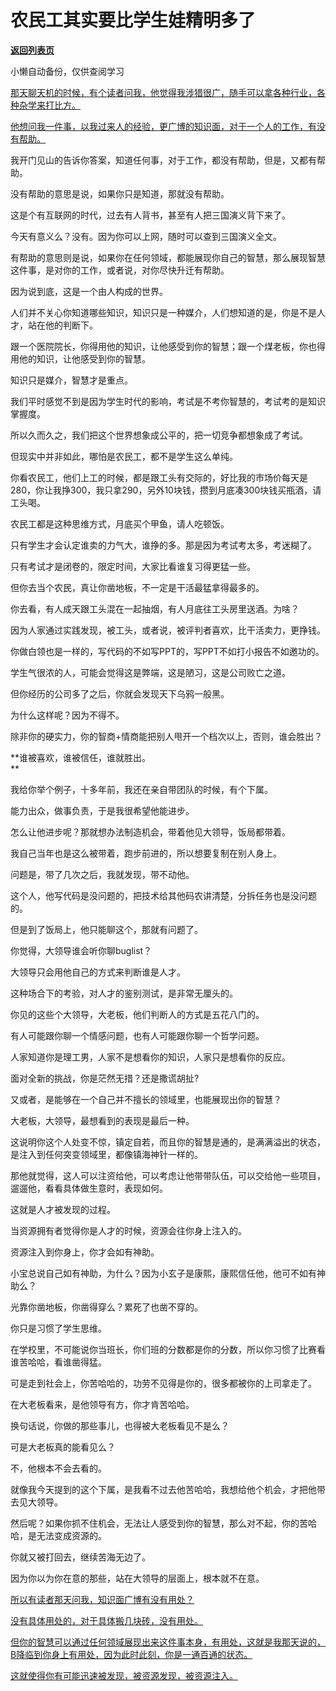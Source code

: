 # 农民工其实要比学生娃精明多了

[**返回列表页**](/gzh/记忆承载3)

小懒自动备份，仅供查阅学习

[那天聊天机的时候，有个读者问我，他觉得我涉猎很广，随手可以拿各种行业，各种杂学来打比方。](http://mp.weixin.qq.com/s?__biz=MzkwMzQ1MzczOQ==&mid=2247484194&idx=1&sn=e42c21195e8e62e0cf948794e1e229d8&chksm=c0974e66f7e0c770d6ab1fce82fba0ecf987656cbedfec5f24fdf7b3703ad386934038512153&scene=21#wechat_redirect)

[他想问我一件事，以我过来人的经验，更广博的知识面，对于一个人的工作，有没有帮助。](http://mp.weixin.qq.com/s?__biz=MzkwMzQ1MzczOQ==&mid=2247484194&idx=1&sn=e42c21195e8e62e0cf948794e1e229d8&chksm=c0974e66f7e0c770d6ab1fce82fba0ecf987656cbedfec5f24fdf7b3703ad386934038512153&scene=21#wechat_redirect)  

我开门见山的告诉你答案，知道任何事，对于工作，都没有帮助，但是，又都有帮助。

没有帮助的意思是说，如果你只是知道，那就没有帮助。

这是个有互联网的时代，过去有人背书，甚至有人把三国演义背下来了。  

今天有意义么？没有。因为你可以上网，随时可以查到三国演义全文。

有帮助的意思则是说，如果你在任何领域，都能展现你自己的智慧，那么展现智慧这件事，是对你的工作，或者说，对你尽快升迁有帮助。  

因为说到底，这是一个由人构成的世界。

人们并不关心你知道哪些知识，知识只是一种媒介，人们想知道的是，你是不是人才，站在他的判断下。

跟一个医院院长，你得用他的知识，让他感受到你的智慧；跟一个煤老板，你也得用他的知识，让他感受到你的智慧。

知识只是媒介，智慧才是重点。  

我们平时感觉不到是因为学生时代的影响，考试是不考你智慧的，考试考的是知识掌握度。  

所以久而久之，我们把这个世界想象成公平的，把一切竞争都想象成了考试。  

但现实中并非如此，哪怕是农民工，都不是学生这么单纯。

你看农民工，他们上工的时候，都是跟工头有交际的，好比我的市场价每天是280，你让我挣300，我只拿290，另外10块钱，攒到月底凑300块钱买瓶酒，请工头喝。

农民工都是这种思维方式，月底买个甲鱼，请人吃顿饭。  

只有学生才会认定谁卖的力气大，谁挣的多。那是因为考试考太多，考迷糊了。  

只有考试才是闭卷的，限定时间，大家比看谁复习得更猛一些。  

但你去当个农民，真让你凿地板，不一定是干活最猛拿得最多的。  

你去看，有人成天跟工头混在一起抽烟，有人月底往工头房里送酒。为啥？

因为人家通过实践发现，被工头，或者说，被评判者喜欢，比干活卖力，更挣钱。  

你做白领也是一样的，写代码的不如写PPT的，写PPT不如打小报告不如邀功的。  

学生气很浓的人，可能会觉得这是弊端，这是陋习，这是公司败亡之道。  

但你经历的公司多了之后，你就会发现天下乌鸦一般黑。  

为什么这样呢？因为不得不。  

除非你的硬实力，你的智商+情商能把别人甩开一个档次以上，否则，谁会胜出？  

**谁被喜欢，谁被信任，谁就胜出。  
**

我给你举个例子，十多年前，我还在亲自带团队的时候，有个下属。  

能力出众，做事负责，于是我很希望他能进步。  

怎么让他进步呢？那就想办法制造机会，带着他见大领导，饭局都带着。  

我自己当年也是这么被带着，跑步前进的，所以想要复制在别人身上。  

问题是，带了几次之后，我就发现，带不动他。

这个人，他写代码是没问题的，把技术给其他码农讲清楚，分拆任务也是没问题的。  

但是到了饭局上，他只能聊这个，那就有问题了。  

你觉得，大领导谁会听你聊buglist？  

大领导只会用他自己的方式来判断谁是人才。

这种场合下的考验，对人才的鉴别测试，是非常无厘头的。

你见的这些个大领导，大老板，他们判断人的方式是五花八门的。

有人可能跟你聊一个情感问题，也有人可能跟你聊一个哲学问题。  

人家知道你是理工男，人家不是想看你的知识，人家只是想看你的反应。  

面对全新的挑战，你是茫然无措？还是撒谎胡扯?

又或者，是能够在一个自己并不擅长的领域里，也能展现出你的智慧？

大老板，大领导，最想看到的表现是最后一种。  

这说明你这个人处变不惊，镇定自若，而且你的智慧是通的，是满满溢出的状态，是注入到任何突变领域里，都像镇海神针一样的。  

那他就觉得，这人可以注资给他，可以考虑让他带带队伍，可以交给他一些项目，遛遛他，看看具体做生意时，表现如何。

这就是人才被发现的过程。

当资源拥有者觉得你是人才的时候，资源会往你身上注入的。

资源注入到你身上，你才会如有神助。

小宝总说自己如有神助，为什么？因为小玄子是康熙，康熙信任他，他可不如有神助么？

光靠你凿地板，你凿得穿么？累死了也凿不穿的。

你只是习惯了学生思维。

在学校里，不可能说你当班长，你们班的分数都是你的分数，所以你习惯了比赛看谁苦哈哈，看谁凿得猛。  

可是走到社会上，你苦哈哈的，功劳不见得是你的，很多都被你的上司拿走了。

在大老板看来，是他领导有方，你才肯苦哈哈。

换句话说，你做的那些事儿，也得被大老板看见不是么？

可是大老板真的能看见么？

不，他根本不会去看的。

就像我今天提到的这个下属，是我看不过去他苦哈哈，我想给他个机会，才把他带去见大领导。  

然后呢？如果你抓不住机会，无法让人感受到你的智慧，那么对不起，你的苦哈哈，是无法变成资源的。

你就又被打回去，继续苦海无边了。  

因为你以为你在意的那些，站在大领导的层面上，根本就不在意。

[所以有读者那天问我，知识面广博有没有用处？](http://mp.weixin.qq.com/s?__biz=MzkwMzQ1MzczOQ==&mid=2247484194&idx=1&sn=e42c21195e8e62e0cf948794e1e229d8&chksm=c0974e66f7e0c770d6ab1fce82fba0ecf987656cbedfec5f24fdf7b3703ad386934038512153&scene=21#wechat_redirect)

[没有具体用处的，对于具体搬几块砖，没有用处。](http://mp.weixin.qq.com/s?__biz=MzkwMzQ1MzczOQ==&mid=2247484194&idx=1&sn=e42c21195e8e62e0cf948794e1e229d8&chksm=c0974e66f7e0c770d6ab1fce82fba0ecf987656cbedfec5f24fdf7b3703ad386934038512153&scene=21#wechat_redirect)

[但你的智慧可以通过任何领域展现出来这件事本身，有用处，这就是我那天说的，B降临到你身上有用处，因为此时此刻，你是一通百通的状态。](http://mp.weixin.qq.com/s?__biz=MzkwMzQ1MzczOQ==&mid=2247484194&idx=1&sn=e42c21195e8e62e0cf948794e1e229d8&chksm=c0974e66f7e0c770d6ab1fce82fba0ecf987656cbedfec5f24fdf7b3703ad386934038512153&scene=21#wechat_redirect)

[这就使得你有可能迅速被发现，被资源发现，被资源注入。](http://mp.weixin.qq.com/s?__biz=MzkwMzQ1MzczOQ==&mid=2247484194&idx=1&sn=e42c21195e8e62e0cf948794e1e229d8&chksm=c0974e66f7e0c770d6ab1fce82fba0ecf987656cbedfec5f24fdf7b3703ad386934038512153&scene=21#wechat_redirect)

